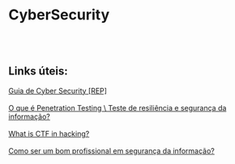 # CyberSecurity


<br><br>
## Links úteis:

<a href="https://github.com/arthurspk/guiadecybersecurity"> Guia de Cyber Security [REP]</a><br><br>
<a href="https://www.cysource-academy.com.br/blog/cyber_education_r"> O que é Penetration Testing \ Teste de resiliência e segurança da informação?</a><br><br>
<a href="https://www.hackthebox.com/blog/what-is-ctf"> What is CTF in hacking?</a><br><br>
<a href="https://www.mentebinaria.com.br/artigos/como-ser-um-bom-profissional-em-seguran%C3%A7a-da-informa%C3%A7%C3%A3o-r32/"> Como ser um bom profissional em segurança da informação?</a><br>
